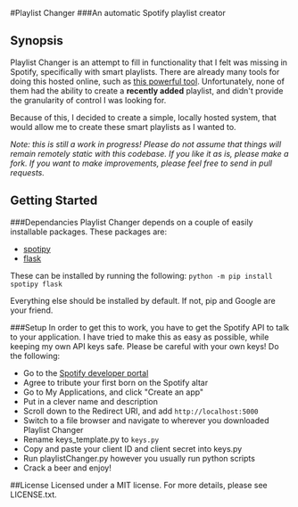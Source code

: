 #Playlist Changer
###An automatic Spotify playlist creator

## Synopsis

Playlist Changer is an attempt to fill in functionality that I felt was missing in Spotify, specifically with smart playlists. There are already many tools for doing this hosted online, such as [this powerful tool](http://smarterplaylists.playlistmachinery.com/go.html). Unfortunately, none of them had the ability to create a **recently added** playlist, and didn't provide the granularity of control I was looking for. 

Because of this, I decided to create a simple, locally hosted system, that would allow me to create these smart playlists as I wanted to. 

*Note: this is still a work in progress! Please do not assume that things will remain remotely static with this codebase. If you like it as is, please make a fork. If you want to make improvements, please feel free to send in pull requests.*

## Getting Started

###Dependancies
Playlist Changer depends on a couple of easily installable packages. These packages are: 
- [spotipy](https://github.com/plamere/spotipy)
- [flask](http://flask.pocoo.org/)

These can be installed by running the following:
`python -m pip install spotipy flask`

Everything else should be installed by default. If not, pip and Google are your friend. 

###Setup
In order to get this to work, you have to get the Spotify API to talk to your application. I have tried to make this as easy as possible, while keeping my own API keys safe. Please be careful with your own keys! Do the following:

- Go to the [Spotify developer portal](https://developer.spotify.com/my-applications/#!/applications)
- Agree to tribute your first born on the Spotify altar
- Go to My Applications, and click "Create an app"
- Put in a clever name and description
- Scroll down to the Redirect URI, and add `http://localhost:5000`
- Switch to a file browser and navigate to wherever you downloaded Playlist Changer
- Rename keys_template.py to `keys.py`
- Copy and paste your client ID and client secret into keys.py
- Run playlistChanger.py however you usually run python scripts
- Crack a beer and enjoy!

##License
Licensed under a MIT license. For more details, please see LICENSE.txt.